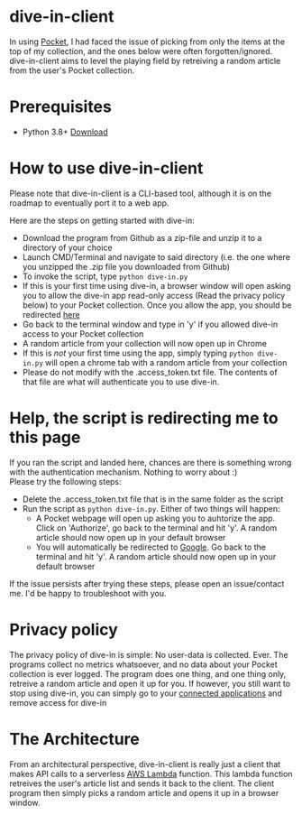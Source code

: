 # dive-in-client
In using [Pocket](https://app.getpocket.com/), I had faced the issue of picking from only the items at the top of my collection, and the ones below were often forgotten/ignored.<br>
dive-in-client aims to level the playing field by retreiving a random article from the user's Pocket collection. 

# Prerequisites
* Python 3.8+ [Download](https://www.python.org/downloads/)

# How to use dive-in-client
Please note that dive-in-client is a CLI-based tool, although it is on the roadmap to eventually port it to a web app.<br> 

Here are the steps on getting started with dive-in:
* Download the program from Github as a zip-file and unzip it to a directory of your choice
* Launch CMD/Terminal and navigate to said directory (i.e. the one where you unzipped the .zip file you downloaded from Github)
* To invoke the script, type `python dive-in.py`
* If this is your first time using dive-in, a browser window will open asking you to allow the dive-in app read-only access (Read the privacy policy below) to your Pocket collection. Once you allow the app, you should be redirected [here](www.google.com)
* Go back to the terminal window and type in 'y' if you allowed dive-in access to your Pocket collection
* A random article from your collection will now open up in Chrome
* If this is _not_ your first time using the app, simply typing `python dive-in.py` will open a chrome tab with a random article from your collection
* Please do not modify with the .access_token.txt file. The contents of that file are what will authenticate you to use dive-in.  

# Help, the script is redirecting me to this page 
If you ran the script and landed here, chances are there is something wrong with the authentication mechanism. Nothing to worry about :) <br> Please try the following steps: 
* Delete the .access_token.txt file that is in the same folder as the script
* Run the script as `python dive-in.py`. Either of two things will happen: 
   * A Pocket webpage will open up asking you to auhtorize the app. Click on 'Authorize', go back to the terminal and hit 'y'. A random article should now open up in your default browser
   * You will automatically be redirected to [Google](www.google.com). Go back to the terminal and hit 'y'. A random article should now open up in your default browser

If the issue persists after trying these steps, please open an issue/contact me. I'd be happy to troubleshoot with you.

# Privacy policy
The privacy policy of dive-in is simple: No user-data is collected. Ever.
The programs collect no metrics whatsoever, and no data about your Pocket collection is ever logged. The program does one thing, and one thing only, retreive a random article and open it up for you.
If however, you still want to stop using dive-in, you can simply go to your [connected applications](https://getpocket.com/connected_applications) and remove access for dive-in 

# The Architecture
From an architectural perspective, dive-in-client is really just a client that makes API calls to a serverless [AWS Lambda](https://aws.amazon.com/lambda/) function. This lambda function retreives the user's article list and sends it back to the client. The client program then simply picks a random article and opens it up in a browser window.  
